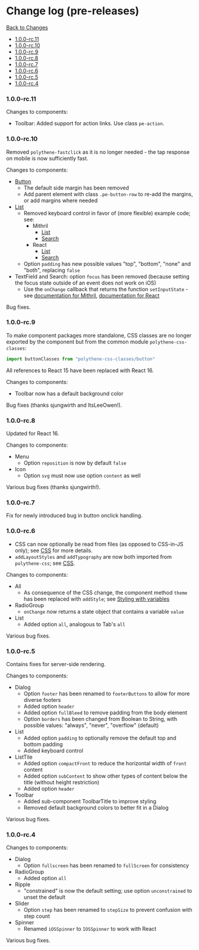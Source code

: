 # Change log (pre-releases)

[Back to Changes](changes.md)

<!-- MarkdownTOC autolink="true" autoanchor="true" bracket="round" levels="1,2,3" -->

- [1.0.0-rc.11](#100-rc11)
- [1.0.0-rc.10](#100-rc10)
- [1.0.0-rc.9](#100-rc9)
- [1.0.0-rc.8](#100-rc8)
- [1.0.0-rc.7](#100-rc7)
- [1.0.0-rc.6](#100-rc6)
- [1.0.0-rc.5](#100-rc5)
- [1.0.0-rc.4](#100-rc4)

<!-- /MarkdownTOC -->

<a id="100-rc11"></a>
### 1.0.0-rc.11

Changes to components:

* Toolbar: Added support for action links. Use class `pe-action`.


<a id="100-rc10"></a>
### 1.0.0-rc.10

Removed `polythene-fastclick` as it is no longer needed - the tap response on mobile is now sufficiently fast.

Changes to components:

* [Button](components/button.md)
  * The default side margin has been removed
  * Add parent element with class `.pe-button-row` to re-add the margins, or add margins where needed
* [List](components/list.md)
  * Removed keyboard control in favor of (more flexible) example code; see:
    * Mithril
      * [List](components/mithril/list.md#keyboard-control)
      * [Search](components/mithril/search.md#result-list)
    * React
      * [List](components/react/list.md#keyboard-control)
      * [Search](components/react/search.md#result-list)
  * Option `padding` has new possible values "top", "bottom", "none" and "both", replacing `false`
* TextField and Search: option `focus` has been removed (because setting the focus state outside of an event does not work on iOS)
  * Use the `onChange` callback that returns the function `setInputState` - see [documentation for Mithril](components/mithril/textfield.md#programmatically-setting-focus-and-value), [documentation for React](components/react/textfield.md#programmatically-setting-focus-and-value)

Bug fixes.



<a id="100-rc9"></a>
### 1.0.0-rc.9

To make component packages more standalone, CSS classes are no longer exported by the component but from the common module `polythene-css-classes`:

~~~javascript
import buttonClasses from "polythene-css-classes/button"
~~~

All references to React 15 have been replaced with React 16.

Changes to components:

* Toolbar now has a default background color

Bug fixes (thanks sjungwirth and ItsLeeOwen!).



<a id="100-rc8"></a>
### 1.0.0-rc.8

Updated for React 16.

Changes to components:

* Menu
  * Option `reposition` is now by default `false`
* Icon
  * Option `svg` must now use option `content` as well 

Various bug fixes (thanks sjungwirth!).



<a id="100-rc7"></a>
### 1.0.0-rc.7

Fix for newly introduced bug in button onclick handling.



<a id="100-rc6"></a>
### 1.0.0-rc.6

* CSS can now optionally be read from files (as opposed to CSS-in-JS only); see [CSS](css.md) for more details.
* `addLayoutStyles` and `addTypography` are now both imported from `polythene-css`; see [CSS](css.md).

Changes to components:

* All
  * As consequence of the CSS change, the component method `theme` has been replaced with `addStyle`; see [Styling with variables](theming/style-variables.md)
* RadioGroup
  * `onChange` now returns a state object that contains a variable `value`
* List
  * Added option `all`, analogous to Tab's `all`

Various bug fixes.



<a id="100-rc5"></a>
### 1.0.0-rc.5

Contains fixes for server-side rendering.

Changes to components:

* Dialog
  * Option `footer` has been renamed to `footerButtons` to allow for more diverse footers
  * Added option `header`
  * Added option `fullBleed` to remove padding from the body element 
  * Option `borders` has been changed from Boolean to String, with possible values: "always", "never", "overflow" (default)
* List
  * Added option `padding` to optionally remove the default top and bottom padding
  * Added keyboard control
* ListTile
  * Added option `compactFront` to reduce the horizontal width of `front` content
  * Added option `subContent` to show other types of content below the title (without height restriction)
  * Added option `header`
* Toolbar
  * Added sub-component ToolbarTitle to improve styling 
  * Removed default background colors to better fit in a Dialog

Various bug fixes. 



<a id="100-rc4"></a>
### 1.0.0-rc.4

Changes to components:

* Dialog
  * Option `fullscreen` has been renamed to `fullScreen` for consistency
* RadioGroup
  * Added option `all`
* Ripple
  * "constrained" is now the default setting; use option `unconstrained` to unset the default
* Slider
  * Option `step` has been renamed to `stepSize` to prevent confusion with step count
* Spinner
  * Renamed `iOSSpinner` to `IOSSpinner` to work with React

Various bug fixes.

